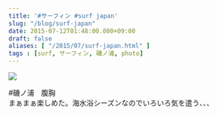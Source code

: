 ```yaml
---
title: '#サーフィン #surf japan'
slug: "/blog/surf-japan"
date: 2015-07-12T01:48:00.000+09:00
draft: false
aliases: [ "/2015/07/surf-japan.html" ]
tags : [surf, サーフィン, 磯ノ浦, photo]
---
```


  
![](http://68.media.tumblr.com/11cf153daedbb8faa3f19c2a67812da8/tumblr_nrckteOWhp1rwrdpxo1_1280.jpg)  

  
  

#磯ノ浦　腹胸　  
まぁまぁ楽しめた。海水浴シーズンなのでいろいろ気を遣う、、、